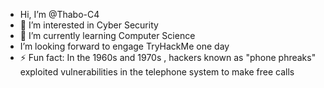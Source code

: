 -  Hi, I’m @Thabo-C4
- 👀 I’m interested in Cyber Security 
- 🌱 I’m currently learning Computer Science 
-  I’m looking forward to engage TryHackMe one day 
- ⚡ Fun fact: In the 1960s and 1970s , hackers known as "phone phreaks" exploited vulnerabilities in the telephone system to make free calls

<!---
Thabo-C4/Thabo-C4 is a ✨ special ✨ repository because its `README.md` (this file) appears on your GitHub profile.
You can click the Preview link to take a look at your changes.
--->
